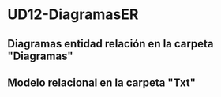 # UD12-DiagramasER

## Diagramas entidad relación en la carpeta "Diagramas"

## Modelo relacional en la carpeta "Txt"
